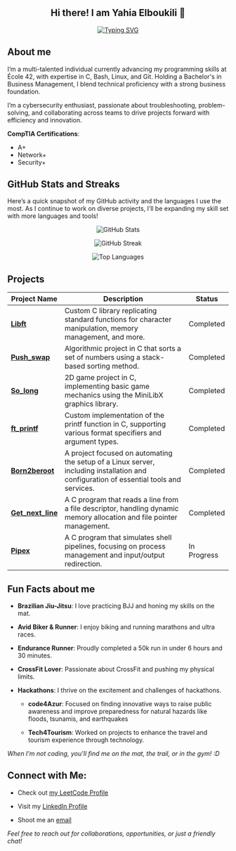 
<div align="center">

## Hi there! I am Yahia Elboukili 👋

[![Typing SVG](https://readme-typing-svg.demolab.com/?lines=🖥️+Aspiring+Developer;🎓+Ecole+42+Student;🔬+Low-Level+Systems+Programmer;🔐+Cybersecurity+Enthusiast;🏴‍☠️+CTF+Player;📌+Problem+Solver;⚙️+C,+Linux,+Bash+Practitioner;📚+Lifelong+Learner&font=Fira%20Code&center=true&width=450&height=100&color=FFFFFF&vCenter=true&pause=1000&size=22)](https://git.io/typing-svg)

</div>

## About me

I’m a multi-talented individual currently advancing my programming skills at École 42, with expertise in C, Bash, Linux, and Git. Holding a Bachelor's in Business Management, I blend technical proficiency with a strong business foundation.

I’m a cybersecurity enthusiast, passionate about troubleshooting, problem-solving, and collaborating across teams to drive projects forward with efficiency and innovation.

**CompTIA Certifications**:

- A+
- Network+
- Security+

##  GitHub Stats and Streaks

Here’s a quick snapshot of my GitHub activity and the languages I use the most. As I continue to work on diverse projects, I’ll be expanding my skill set with more languages and tools!
<div align ="center">

![GitHub Stats](https://github-readme-stats.vercel.app/api?username=yahyaeb&show_icons=true&theme=radical)

![GitHub Streak](https://github-readme-streak-stats.herokuapp.com/?user=yahyaeb&theme=radical)

![Top Languages](https://github-readme-stats.vercel.app/api/top-langs/?username=yahyaeb&layout=compact&theme=radical)

</div>

## Projects

| Project Name        | Description | Status        |
| ------------------- | ----------- | ------------- |
| **[Libft](https://github.com/yahyaeb/libft)**           | Custom C library replicating standard functions for character manipulation, memory management, and more. | Completed |
| **[Push_swap](https://github.com/yahyaeb/push_swap)**       | Algorithmic project in C that sorts a set of numbers using a stack-based sorting method. | Completed |
| **[So_long](https://github.com/yahyaeb/so_long)**         | 2D game project in C, implementing basic game mechanics using the MiniLibX graphics library. | Completed |
| **[ft_printf](https://github.com/yahyaeb/ft_printf)**       | Custom implementation of the printf function in C, supporting various format specifiers and argument types. | Completed |
| **[Born2beroot](https://github.com/yahyaeb/Born2BeRoot)**     | A project focused on automating the setup of a Linux server, including installation and configuration of essential tools and services. | Completed |
| **[Get_next_line](https://github.com/yahyaeb/get_next_line)**   | A C program that reads a line from a file descriptor, handling dynamic memory allocation and file pointer management. | Completed |
| **[Pipex](https://github.com/yahyaeb/pipex)**           | A C program that simulates shell pipelines, focusing on process management and input/output redirection. | In Progress |


## Fun Facts about me

- **Brazilian Jiu-Jitsu**: I love practicing BJJ and honing my skills on the mat.

- **Avid Biker & Runner**: I enjoy biking and running marathons and ultra races.

- **Endurance Runner**: Proudly completed a 50k run in under 6 hours and 30 minutes.

- **CrossFit Lover**: Passionate about CrossFit and pushing my physical limits.

- **Hackathons**: I thrive on the excitement and challenges of hackathons.
	- **code4Azur**: Focused on finding innovative ways to raise public awareness and improve preparedness for natural hazards like floods, tsunamis, and earthquakes

	- **Tech4Tourism**: Worked on projects to enhance the travel and tourism experience through technology.

*When I’m not coding, you’ll find me on the mat, the trail, or in the gym! :D*

## Connect with Me:

- Check out [my LeetCode Profile](https://leetcode.com/u/yahyaeb/)

- Visit my [LinkedIn Profile](https://www.linkedin.com/in/yahia-elboukili/)

- Shoot me an [email](yahya.elboukili1@gmail.com)

*Feel free to reach out for collaborations, opportunities, or just a friendly chat!* 
